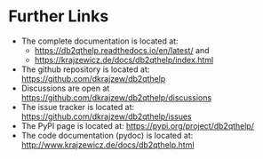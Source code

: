 Further Links
=============

* The complete documentation is located at:
  * <https://db2qthelp.readthedocs.io/en/latest/> and
  * https://krajzewicz.de/docs/db2qthelp/index.html
* The github repository is located at: https://github.com/dkrajzew/db2qthelp
* Discussions are open at <https://github.com/dkrajzew/db2qthelp/discussions>
* The issue tracker is located at: https://github.com/dkrajzew/db2qthelp/issues
* The PyPI page is located at: https://pypi.org/project/db2qthelp/
* The code documentation (pydoc) is located at: http://www.krajzewicz.de/docs/db2qthelp.html

